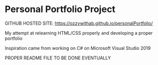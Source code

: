 # Personal Portfolio Project

GITHUB HOSTED SITE: https://ozzywithab.github.io/personalPortfolio/

My attempt at relearning HTML/CSS properly and developing a proper portfolio

Inspiration came from working on C# on Microsoft Visual Studio 2019

PROPER README FILE TO BE DONE EVENTUALLY
